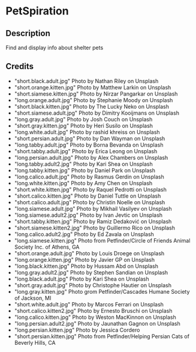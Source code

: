 # PetSpiration

## Description

Find and display info about shelter pets

## Credits

- "short.black.adult.jpg" Photo by Nathan Riley on Unsplash
- "short.orange.kitten.jpg" Photo by Matthew Larkin on Unsplash
- "short.siamese.kitten.jpg" Photo by Nirzar Pangarkar on Unsplash
- "long.orange.adult.jpg" Photo by Stephanie Moody on Unsplash
- "short.black.kitten.jpg" Photo by The Lucky Neko on Unsplash
- "short.siamese.adult.jpg" Photo by Dimitry Kooijmans on Unsplash
- "long.gray.adult.jpg" Photo by Josh Couch on Unsplash
- "short.gray.kitten.jpg" Photo by Heri Susilo on Unsplash
- "long.white.adult.jpg" Photo by rashid khreiss on Unsplash
- "short.persian.adult.jpg" Photo by Dan Wayman on Unsplash
- "long.tabby.adult.jpg" Photo by Borna Bevanda on Unsplash
- "short.tabby.adult.jpg" Photo by Erica Leong on Unsplash
- "long.persian.adult.jpg" Photo by Alex Chambers on Unsplash
- "long.tabby.adult2.jpg" Photo by Kari Shea on Unsplash
- "long.tabby.kitten.jpg" Photo by Daniel Park on Unsplash
- "long.calico.adult.jpg" Photo by Rasmus Gerdin on Unsplash
- "long.white.kitten.jpg" Photo by Amy Chen on Unsplash
- "short.white.kitten.jpg" Photo by Raquel Pedrotti on Unsplash
- "short.calico.kitten.jpg" Photo by Daniel Tuttle on Unsplash
- "short.calico.adult.jpg" Photo by Christin Noelle on Unsplash
- "long.siamese.adult.jpg" Photo by Mikhail Vasilyev on Unsplash
- "long.siamese.adult2.jpg" Photo by Ivan Jevtic on Unsplash
- "short.tabby.kitten.jpg" Photo by Ramiz Dedaković on Unsplash
- "short.siamese.kitten2.jpg" Photo by Guillermo Rico on Unsplash
- "long.calico.adult2.jpg" Photo by Ed Zavala on Unsplash
- "long.siamese.kitten.jpg" Photo from Petfinder/Circle of Friends Animal Society Inc. of Athens, GA
- "short.orange.adult.jpg" Photo by Louis Droege on Unsplash
- "long.orange.kitten.jpg" Photo by Javier GP on Unsplash
- "long.black.kitten.jpg" Photo by Hussam Abd on Unsplash
- "long.gray.adult2.jpg" Photo by Stephen Sandian on Unsplash
- "long.black.adult.jpg" Photo by Kari Shea on Unsplash
- "short.gray.adult.jpg" Photo by Christophe Hautier on Unsplash
- "long.gray.kitten.jpg" Photo grom Petfinder/Cascades Humane Society of Jackson, MI
- "short.white.adult.jpg" Photo by Marcos Ferrari on Unsplash
- "short.calico.kitten2.jpg" Photo by Ernesto Bruschi on Unsplash
- "long.calico.kitten.jpg" Photo by Weston MacKinnon on Unsplash
- "long.persian.adult2.jpg" Photo by Jaunathan Gagnon on Unsplash
- "long.persian.kitten.jpg" Photo by Jessica Cordero
- "short.persian.kitten.jpg" Photo from Petfinder/Helping Persian Cats of Beverly Hills, CA
